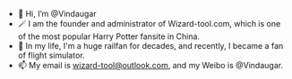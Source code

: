 - 👋 Hi, I’m @Vindaugar
- 🪄 I am the founder and administrator of Wizard-tool.com, which is one of the most popular Harry Potter fansite in China.
- 💞️ In my life, I'm a huge railfan for decades, and recently, I became a fan of flight simulator.
- 📫 My email is wizard-tool@outlook.com, and my Weibo is @Vindaugar.

<!---
Vindaugar/Vindaugar is a ✨ special ✨ repository because its `README.md` (this file) appears on your GitHub profile.
You can click the Preview link to take a look at your changes.
--->
